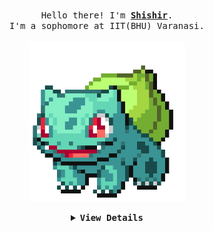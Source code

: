 <p align="center">
  <br>
  <samp>
    Hello there! I'm <b><a rel="nofollow noopener noreferrer" target="_blank" href="https://shishir-11.github.io/portfolio">Shishir</a></b>.
    <br>I'm a sophomore at IIT(BHU) Varanasi.<br>
    <br/>
    <img src="WnES.gif" width="250"/>
</samp>
<!-- ![](./XOsa.gif) -->
</p>

<details align="center">

<summary> <b> <samp> View Details </samp></b></summary>

<br/>

<div align="center">
  
[![Shishir's GitHub stats-Dark](https://github-readme-stats.vercel.app/api?username=shishir-11&show_icons=true&bg_color=00000000&theme=algolia#gh-dark-mode-only)](https://github.com/shishir-11/github-readme-stats#gh-dark-mode-only)

[![Shishir's GitHub stats-Light](https://github-readme-stats.vercel.app/api?username=shishir-11&show_icons=true&bg_color=00000000&theme=default#gh-light-mode-only)](https://github.com/shishir-11/github-readme-stats#gh-light-mode-only)

<samp>
  
<p align="center">
  <a rel="nofollow noopener noreferrer" target="_blank" href="https://www.instagram.com/shishir-11">
  <img src="instagram-svgrepo-com(1).png" width="30" alt="Instagram"></a>
  &nbsp;
  &nbsp;
  <a rel="nofollow noopener noreferrer" target="_blank" href="https://www.linkedin.com/in/shishir-kushwaha-450437258/">
  <img src="linkedin-svgrepo-com.png" width="30" alt="LinkedIn"></a>
</p> 

</samp>

</div>


</details>
